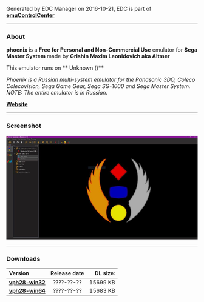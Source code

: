 Generated by EDC Manager on 2016-10-21, EDC is part of [**emuControlCenter**](https://github.com/PhoenixInteractiveNL/emuControlCenter/wiki)
***
### About
**phoenix** is a **Free for Personal and Non-Commercial Use** emulator for **Sega Master System** made by **Grishin Maxim Leonidovich aka Altmer**

This emulator runs on ** Unknown ()**

_Phoenix is a Russian multi-system emulator for the Panasonic 3DO, Coleco Colecovision, Sega Game Gear, Sega SG-1000 and Sega Master System. NOTE: The entire emulator is in Russian._

[**Website**](https://arts-union.ru/node/23)
***
### Screenshot
![](https://raw.githubusercontent.com/PhoenixInteractiveNL/edc-masterhook/master/downloadhooks/phoenix/phoenix_screen.jpg)
***
### Downloads
| Version | Release date  | DL size:   |
|:--------|:-------------:|-----------:|
| [**vph28-win32**](ph28-win32.7z) | ????-??-?? | 15699 KB |
| [**vph28-win64**](ph28-win64.7z) | ????-??-?? | 15683 KB |
